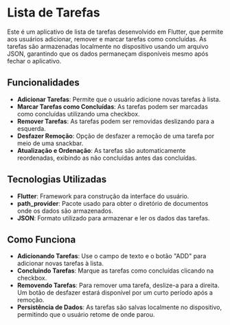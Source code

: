 # Lista de Tarefas

Este é um aplicativo de lista de tarefas desenvolvido em Flutter, que permite aos usuários adicionar, remover e marcar tarefas como concluídas. As tarefas são armazenadas localmente no dispositivo usando um arquivo JSON, garantindo que os dados permaneçam disponíveis mesmo após fechar o aplicativo.

## Funcionalidades

- **Adicionar Tarefas**: Permite que o usuário adicione novas tarefas à lista.
- **Marcar Tarefas como Concluídas**: As tarefas podem ser marcadas como concluídas utilizando uma checkbox.
- **Remover Tarefas**: As tarefas podem ser removidas deslizando para a esquerda.
- **Desfazer Remoção**: Opção de desfazer a remoção de uma tarefa por meio de uma snackbar.
- **Atualização e Ordenação**: As tarefas são automaticamente reordenadas, exibindo as não concluídas antes das concluídas.

## Tecnologias Utilizadas

- **Flutter**: Framework para construção da interface do usuário.
- **path_provider**: Pacote usado para obter o diretório de documentos onde os dados são armazenados.
- **JSON**: Formato utilizado para armazenar e ler os dados das tarefas.

## Como Funciona

- **Adicionando Tarefas**: Use o campo de texto e o botão "ADD" para adicionar novas tarefas à lista.
- **Concluindo Tarefas**: Marque as tarefas como concluídas clicando na checkbox.
- **Removendo Tarefas**: Para remover uma tarefa, deslize-a para a direita. Um botão de desfazer estará disponível por um curto período após a remoção.
- **Persistência de Dados**: As tarefas são salvas localmente no dispositivo, permitindo que o usuário retome de onde parou.
